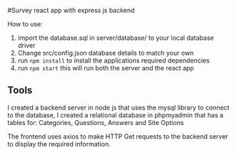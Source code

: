 #Survey react app with express js backend

How to use:
1. import the database.sql in server/database/ to your local database driver
2. Change src/config.json database details to match your own
3. run `npm install` to install the applications required dependencies
4. run `npm start` this will run both the server and the react app

## Tools

I created a backend server in node js that uses the mysql library to connect to the database, 
I created a relational database in phpmyadmin that has a tables for: Categories, Questions, Answers and Site Options

The frontend uses axios to make HTTP Get requests to the backend server to display the required information.